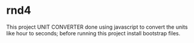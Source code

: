 # rnd4
This project UNIT CONVERTER done using javascript to convert the units like hour to seconds;
before running this project install bootstrap files.
